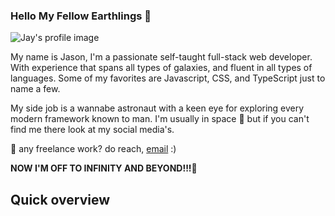 ### Hello My Fellow Earthlings 👋

![Jay's profile image](https://i.lensdump.com/i/TSQsgT.png)

My name is Jason, I'm a passionate self-taught full-stack web developer. With experience that spans all types of galaxies, and fluent in all types of languages. Some of my favorites are Javascript, CSS,  and TypeScript just to name a few. 

My side job is a wannabe astronaut with a keen eye for exploring every modern framework known to man. I'm usually in space 🔭 but if you can't find me there look at my social media's. 

💼 any freelance work? do reach, [email]() :)

**NOW I'M OFF TO INFINITY AND BEYOND!!!🚀**

## Quick overview



<!--
**Jaysavvy/Jaysavvy** is a ✨ _special_ ✨ repository because its `README.md` (this file) appears on your GitHub profile.



Here are some ideas to get you started:

- 🔭 I’m currently working on ...
- 🌱 I’m currently learning ...
- 👯 I’m looking to collaborate on ...
- 🤔 I’m looking for help with ...
- 💬 Ask me about ...
- 📫 How to reach me: ...
- 😄 Pronouns: ...
- ⚡ Fun fact: ...
-->
